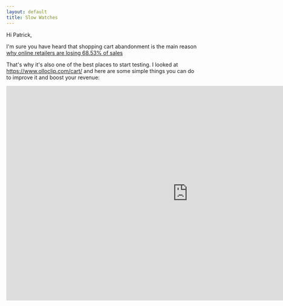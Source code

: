 ```yaml
---
layout: default
title: Slow Watches
---
```


Hi Patrick,

I'm sure you have heard that shopping cart abandonment is the main reason [why online retailers are losing 68.53% of sales](http://baymard.com/lists/cart-abandonment-rate)

That's why it's also one of the best places to start testing. I looked at <https://www.olloclip.com/cart/> and here are some simple things you can do to improve it and boost your revenue:

<iframe src="https://docs.google.com/presentation/d/1Xxc5GkVjgsjika7jVKwJe0KdwpwsNeoR_KMtfSEa59Q/embed?start=false&loop=false&delayms=3000" frameborder="0" width="960" height="569" allowfullscreen="true" mozallowfullscreen="true" webkitallowfullscreen="true"></iframe>
